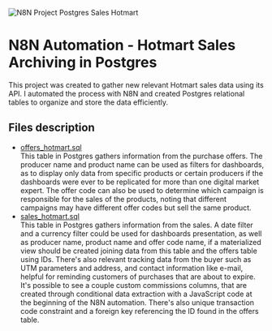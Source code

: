 ![N8N Project Postgres Sales Hotmart](https://github.com/user-attachments/assets/c28a2538-5faf-48d3-9274-032518464c7b)

# N8N Automation - Hotmart Sales Archiving in Postgres
This project was created to gather new relevant Hotmart sales data using its API. I automated the process with N8N and created Postgres relational tables to organize and store the data efficiently.

## Files description
- [offers_hotmart.sql](https://github.com/joviprata/N8N-hotmart-to-postgres/blob/main/offers_hotmart.sql)<br/>
This table in Postgres gathers information from the purchase offers. The producer name and product name can be used as filters for dashboards, as to display only data from specific products or certain producers if the dashboards were ever to be replicated for more than one digital market expert. The offer code can also be used to determine which campaign is responsible for the sales of the products, noting that different campaigns may have different offer codes but sell the same product.
- [sales_hotmart.sql](https://github.com/joviprata/N8N-hotmart-to-postgres/blob/main/sales_hotmart.sql)<br/>
This table in Postgres gathers information from the sales. A date filter and a currency filter could be used for dashboards presentation, as well as producer name, product name and offer code name, if a materialized view should be created joining data from this table and the offers table using IDs. There's also relevant tracking data from the buyer such as UTM parameters and address, and contact information like e-mail, helpful for reminding customers of purchases that are about to expire.<br/>
It's possible to see a couple custom commissions columns, that are created through conditional data extraction with a JavaScript code at the beginning of the N8N automation. There's also unique transaction code constraint and a foreign key referencing the ID found in the offers table.
